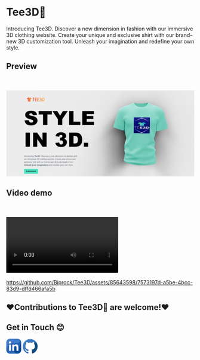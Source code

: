 # Tee3D👕
Introducing Tee3D. Discover a new dimension in fashion with our immersive 3D clothing website. Create your unique and exclusive shirt with our brand-new 3D customization tool. Unleash your imagination and redefine your own style.

## Preview
<br>
<br>
<img src = "preview.png" >

## Video demo
<br>
<br>
<video><source src = "preview.mp4" type="video/mp4"></video>


https://github.com/Biprock/Tee3D/assets/85643598/7573197d-a5be-4bcc-83d9-dffd466afa5b

## ❤️Contributions to Tee3D👕 are welcome!❤️


## Get in Touch 😊
<a href="https://www.linkedin.com/in/biprajit-suklabaidya-9950b1208/"><img src ="/client/src/assets/linkedin.png" style="width:40px;"></a>
<a href="https://github.com/Biprock"><img src ="/client/src/assets/github.png" style="width:40px;"></a>

